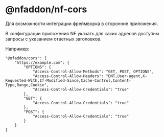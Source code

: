 # @nfaddon/nf-cors

Для возможности интеграции фреймворка в сторонние приложения.

В конфигурации приложения NF указать для каких адресов доступны запросы 
с указанием ответных заголовков.

Например:
```
"@nfaddon/cors": {
    "https://example.com": {
        "OPTIONS": {
            "Access-Control-Allow-Methods": "GET, POST, OPTIONS",
            "Access-Control-Allow-Headers": "DNT,User-agent,X-Requested-With,If-Modified-Since,Cache-Control,Content-Type,Range,Cookie",
            "Access-Control-Allow-Credentials": "true"
        },
        "GET": {
            "Access-Control-Allow-Credentials": "true"
        },
        "POST": {
            "Access-Control-Allow-Credentials": "true"
        }
    }
}
```
